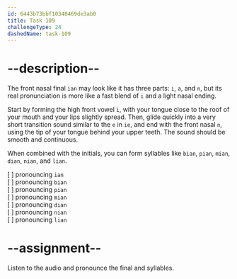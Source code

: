 ```yaml
---
id: 6443b73bbf10340469de3ab0
title: Task 109
challengeType: 24
dashedName: task-109
---
```


<!--SPEAKING-->

<!-- (Audio) A: ian, bian, pian, mian, dian, nian, lian -->

# --description--

The front nasal final `ian` may look like it has three parts: `i`, `a`, and `n`, but its real pronunciation is more like a fast blend of `i` and a light nasal ending.

Start by forming the high front vowel `i`, with your tongue close to the roof of your mouth and your lips slightly spread. Then, glide quickly into a very short transition sound similar to the `e` in `ie`, and end with the front nasal `n`, using the tip of your tongue behind your upper teeth. The sound should be smooth and continuous.

When combined with the initials, you can form syllables like `bian`, `pian`, `mian`, `dian`, `nian`, and `lian`.

[ ] pronouncing `ian`  
[ ] pronouncing `bian`  
[ ] pronouncing `pian`  
[ ] pronouncing `mian`  
[ ] pronouncing `dian`  
[ ] pronouncing `nian`  
[ ] pronouncing `lian`

# --assignment--

Listen to the audio and pronounce the final and syllables.
